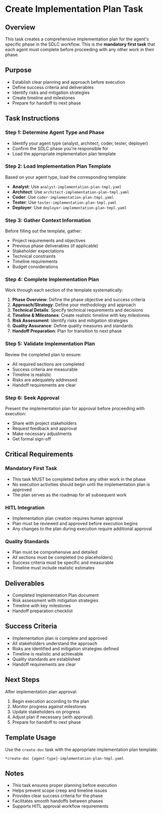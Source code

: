 # Create Implementation Plan Task

## Overview
This task creates a comprehensive implementation plan for the agent's specific phase in the SDLC workflow. This is the **mandatory first task** that each agent must complete before proceeding with any other work in their phase.

## Purpose
- Establish clear planning and approach before execution
- Define success criteria and deliverables
- Identify risks and mitigation strategies
- Create timeline and milestones
- Prepare for handoff to next phase

## Task Instructions

### Step 1: Determine Agent Type and Phase
- Identify your agent type (analyst, architect, coder, tester, deployer)
- Confirm the SDLC phase you're responsible for
- Load the appropriate implementation plan template

### Step 2: Load Implementation Plan Template
Based on your agent type, load the corresponding template:
- **Analyst**: Use `analyst-implementation-plan-tmpl.yaml`
- **Architect**: Use `architect-implementation-plan-tmpl.yaml`
- **Coder**: Use `coder-implementation-plan-tmpl.yaml`
- **Tester**: Use `tester-implementation-plan-tmpl.yaml`
- **Deployer**: Use `deployer-implementation-plan-tmpl.yaml`

### Step 3: Gather Context Information
Before filling out the template, gather:
- Project requirements and objectives
- Previous phase deliverables (if applicable)
- Stakeholder expectations
- Technical constraints
- Timeline requirements
- Budget considerations

### Step 4: Complete Implementation Plan
Work through each section of the template systematically:

1. **Phase Overview**: Define the phase objective and success criteria
2. **Approach/Strategy**: Define your methodology and approach
3. **Technical Details**: Specify technical requirements and decisions
4. **Timeline & Milestones**: Create realistic timeline with key milestones
5. **Risk Assessment**: Identify risks and mitigation strategies
6. **Quality Assurance**: Define quality measures and standards
7. **Handoff Preparation**: Plan for transition to next phase

### Step 5: Validate Implementation Plan
Review the completed plan to ensure:
- All required sections are completed
- Success criteria are measurable
- Timeline is realistic
- Risks are adequately addressed
- Handoff requirements are clear

### Step 6: Seek Approval
Present the implementation plan for approval before proceeding with execution:
- Share with project stakeholders
- Request feedback and approval
- Make necessary adjustments
- Get formal sign-off

## Critical Requirements

### Mandatory First Task
- This task MUST be completed before any other work in the phase
- No execution activities should begin until the implementation plan is approved
- The plan serves as the roadmap for all subsequent work

### HITL Integration
- Implementation plan creation requires human approval
- Plan must be reviewed and approved before execution begins
- Any changes to the plan during execution require additional approval

### Quality Standards
- Plan must be comprehensive and detailed
- All sections must be completed (no placeholders)
- Success criteria must be specific and measurable
- Timeline must include realistic estimates

## Deliverables
- Completed Implementation Plan document
- Risk assessment with mitigation strategies
- Timeline with key milestones
- Handoff preparation checklist

## Success Criteria
- Implementation plan is complete and approved
- All stakeholders understand the approach
- Risks are identified and mitigation strategies defined
- Timeline is realistic and achievable
- Quality standards are established
- Handoff requirements are clear

## Next Steps
After implementation plan approval:
1. Begin execution according to the plan
2. Monitor progress against milestones
3. Update stakeholders on progress
4. Adjust plan if necessary (with approval)
5. Prepare for handoff to next phase

## Template Usage
Use the `create-doc` task with the appropriate implementation plan template:
```
*create-doc {agent-type}-implementation-plan-tmpl.yaml
```

## Notes
- This task ensures proper planning before execution
- Helps prevent scope creep and timeline issues
- Provides clear success criteria for the phase
- Facilitates smooth handoffs between phases
- Supports HITL approval workflow requirements